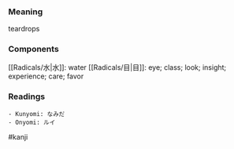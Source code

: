 ### Meaning

teardrops

### Components

[[Radicals/水|水]]: water [[Radicals/目|目]]: eye; class; look; insight; experience; care; favor

### Readings

```
- Kunyomi: なみだ
- Onyomi: ルイ
```

#kanji